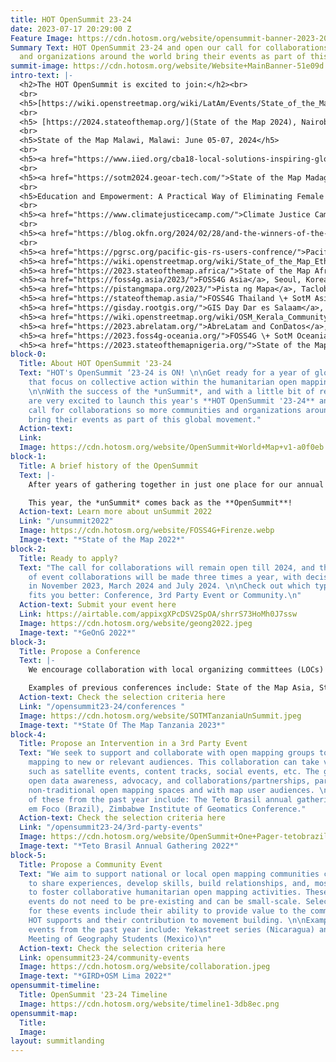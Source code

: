 ```yaml
---
title: HOT OpenSummit 23-24
date: 2023-07-17 20:29:00 Z
Feature Image: https://cdn.hotosm.org/website/opensummit-banner-2023-2024.png
Summary Text: HOT OpenSummit 23-24 and open our call for collaborations so more communities
  and organizations around the world bring their events as part of this global movement.
summit-image: https://cdn.hotosm.org/website/Website+MainBanner-51e09d.png
intro-text: |-
  <h2>The HOT OpenSummit is excited to join:</h2><br>
  <br>
  <h5>[https://wiki.openstreetmap.org/wiki/LatAm/Events/State_of_the_Map_Latam_2024](State of the Map Latam 2024), Brazil: December 02-06, 2024</h5>
  <br>
  <h5> [https://2024.stateofthemap.org/](State of the Map 2024), Nairobi: September 06-08, 2024</h5>
  <br>
  <h5>State of the Map Malawi, Malawi: June 05-07, 2024</h5>
  <br>
  <h5><a href="https://www.iied.org/cba18-local-solutions-inspiring-global-action">CBA18: local solutions inspiring global action</a>, Tanzania: May 06-09, 2024</h5>
  <br>
  <h5><a href="https://sotm2024.geoar-tech.com/">State of the Map Madagascar</a>, Madagascar: April 29-30, 2024</h5>
  <br>
  <h5>Education and Empowerment: A Practical Way of Eliminating Female Genital Mutilation and Accelerating Gender Equality, Nigeria: March 30, 2024</h5>
  <br>
  <h5><a href="https://www.climatejusticecamp.com/">Climate Justice Camp</a>, Sint Maarten: March 28-30, 2024</h5>
  <br>
  <h5><a href="https://blog.okfn.org/2024/02/28/and-the-winners-of-the-open-data-day-2024-mini-grants-are/">Open Data Day</a>, Multiple Locations: March 02-08, 2024</h5>
  <br>
  <h5><a href="https://pgrsc.org/pacific-gis-rs-users-confrence/">Pacific Islands GIS & Remote Sensing Users Conference</a>, Suva, Fiji: November 27 - December 02, 2023</h5><br>
  <h5><a href="https://wiki.openstreetmap.org/wiki/State_of_the_Map_Ethiopia_2023">State of the Map Ethiopia</a>, Addis Ababa, Ethiopia: December 15 - 16, 2023</h5><br>
  <h5><a href="https://2023.stateofthemap.africa/">State of the Map Africa</a>, Yaounde, Cameroon: November 31 - December 02, 2023</h5><br>
  <h5><a href="https://foss4g.asia/2023/">FOSS4G Asia</a>, Seoul, Korea: November 28 - December 02, 2023</h5><br>
  <h5><a href="https://pistangmapa.org/2023/">Pista ng Mapa</a>, Tacloban City, Philippines: November 21-23, 2023</h5><br>
  <h5><a href="https://stateofthemap.asia/">FOSS4G Thailand \+ SotM Asia</a>, Bangkok, Thailand: November 16-18, 2023</h5><br>
  <h5><a href="https://gisday.rootgis.org/">GIS Day Dar es Salaam</a>, Tanzania: November 15-16, 2023</h5><br>
  <h5><a href="https://wiki.openstreetmap.org/wiki/OSM_Kerala_Community_Meetup_2022">OSM Kerala Annual Meet</a>, Kozhikode, India: November 04-05, 2023</h5><br>
  <h5><a href="https://2023.abrelatam.org/">AbreLatam and ConDatos</a>, Montevideo, Uruguay. October 31 - November 03, 2023</h5><br>
  <h5><a href="https://2023.foss4g-oceania.org/">FOSS4G \+ SotM Oceania</a>, Auckland, New Zealand: October 16-20, 2023</h5><br>
  <h5><a href="https://2023.stateofthemapnigeria.org/">State of the Map Nigeria</a>, Abuja, Nigeria: October 11-14, 2023</h5><br>
block-0:
  Title: About HOT OpenSummit '23-24
  Text: "HOT's OpenSummit ‘23-24 is ON! \n\nGet ready for a year of global events
    that focus on collective action within the humanitarian open mapping community.
    \n\nWith the success of the *unSummit*, and with a little bit of rebranding, we
    are very excited to launch this year's **HOT OpenSummit '23-24** and open our
    call for collaborations so more communities and organizations around the world
    bring their events as part of this global movement."
  Action-text: 
  Link: 
  Image: https://cdn.hotosm.org/website/OpenSummit+World+Map+v1-a0f0eb.png
block-1:
  Title: A brief history of the OpenSummit
  Text: |-
    After years of gathering together in just one place for our annual conference, in 2022 we launched the *HOT unSummit*, a decentralized, year-long program of 13 global, regional, and local conferences worldwide, where each community brought together its own perspectives on open mapping, OpenStreetMap, humanitarian response, and social impact.

    This year, the *unSummit* comes back as the **OpenSummit**!
  Action-text: Learn more about unSummit 2022
  Link: "/unsummit2022"
  Image: https://cdn.hotosm.org/website/FOSS4G+Firenze.webp
  Image-text: "*State of the Map 2022*"
block-2:
  Title: Ready to apply?
  Text: "The call for collaborations will remain open till 2024, and the selection
    of event collaborations will be made three times a year, with decisions taken
    in November 2023, March 2024 and July 2024. \n\nCheck out which type of event
    fits you better: Conference, 3rd Party Event or Community.\n"
  Action-text: Submit your event here
  Link: https://airtable.com/appixgXPcDSV2SpOA/shrrS73HoMh0J7ssw
  Image: https://cdn.hotosm.org/website/geong2022.jpeg
  Image-text: "*GeOnG 2022*"
block-3:
  Title: Propose a Conference
  Text: |-
    We encourage collaboration with local organizing committees (LOCs) for existing conferences that focus on open mapping or humanitarian/development work relevant to open mapping. These events should align closely with the criteria set for the HOT OpenSummit event collaborations. Priority will be given to conferences in HOT's priority countries.

    Examples of previous conferences include: State of the Map Asia, State of the Map Tanzania, and the Pacific Geospatial Conference.
  Action-text: Check the selection criteria here
  Link: "/opensummit23-24/conferences "
  Image: https://cdn.hotosm.org/website/SOTMTanzaniaUnSummit.jpeg
  Image-text: "*State Of The Map Tanzania 2023*"
block-4:
  Title: Propose an Intervention in a 3rd Party Event
  Text: "We seek to support and collaborate with open mapping groups to bring open
    mapping to new or relevant audiences. This collaboration can take various forms,
    such as satellite events, content tracks, social events, etc. The goal is to promote
    open data awareness, advocacy, and collaborations/partnerships, particularly in
    non-traditional open mapping spaces and with map user audiences. \n\nExamples
    of these from the past year include: The Teto Brasil annual gathering,  Cidade
    em Foco (Brazil), Zimbabwe Institute of Geomatics Conference."
  Action-text: Check the selection criteria here
  Link: "/opensummit23-24/3rd-party-events"
  Image: https://cdn.hotosm.org/website/OpenSummit+One+Pager-tetobrazil.png
  Image-text: "*Teto Brasil Annual Gathering 2022*"
block-5:
  Title: Propose a Community Event
  Text: "We aim to support national or local open mapping communities coming together
    to share experiences, develop skills, build relationships, and, most importantly,
    to foster collaborative humanitarian open mapping activities. These community
    events do not need to be pre-existing and can be small-scale. Selection criteria
    for these events include their ability to provide value to the communities that
    HOT supports and their contribution to movement building. \n\nExamples of such
    events from the past year include: Yekastreet series (Nicaragua) and ENEG (National
    Meeting of Geography Students (Mexico)\n"
  Action-text: Check the selection criteria here
  Link: opensummit23-24/community-events
  Image: https://cdn.hotosm.org/website/collaboration.jpeg
  Image-text: "*GIRD+OSM Lima 2022*"
opensummit-timeline:
  Title: OpenSummit '23-24 Timeline
  Image: https://cdn.hotosm.org/website/timeline1-3db8ec.png
opensummit-map:
  Title: 
  Image: 
layout: summitlanding
---
```


